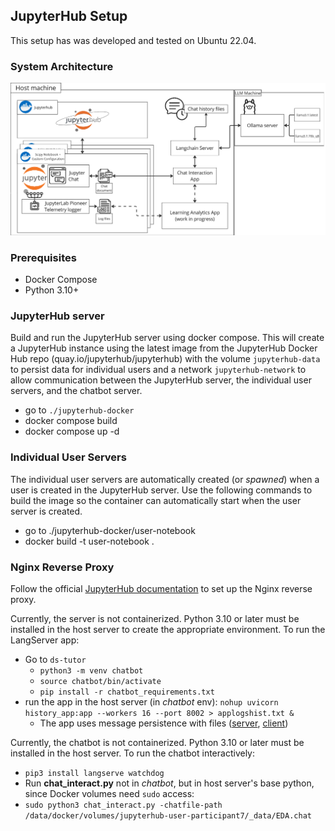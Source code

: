 
## JupyterHub Setup
This setup has was developed and tested on Ubuntu 22.04. 

### System Architecture
![ds-tutor architecture](./images/DS%20Tutor%20Architecture.png)


### Prerequisites
- Docker Compose
- Python 3.10+

### JupyterHub server
Build and run the JupyterHub server using docker compose. This will create a JupyterHub instance using the latest image from the JupyterHub Docker Hub repo (quay.io/jupyterhub/jupyterhub) with the volume `jupyterhub-data` to persist data for individual users and a network `jupyterhub-network` to allow communication between the JupyterHub server, the individual user servers, and the chatbot server.
- go to `./jupyterhub-docker`
- docker compose build
- docker compose up -d

### Individual User Servers
The individual user servers are automatically created (or *spawned*) when a user is created in the JupyterHub server. Use the following commands to build the image so the container can automatically start when the user server is created.
- go to ./jupyterhub-docker/user-notebook
- docker build -t user-notebook .

### Nginx Reverse Proxy
Follow the official [JupyterHub documentation](https://jupyterhub.readthedocs.io/en/stable/howto/configuration/config-proxy.html#nginx) to set up the Nginx reverse proxy.

Currently, the server is not containerized. Python 3.10 or later must be installed in the host server to create the appropriate environment. To run the LangServer app:
- Go to `ds-tutor`
    - `python3 -m venv chatbot`
    - `source chatbot/bin/activate`
    - `pip install -r chatbot_requirements.txt`
- run the app in the host server (in *chatbot* env): `nohup uvicorn history_app:app --workers 16 --port 8002 > applogshist.txt &`
    - The app uses message persistence with files ([server](https://github.com/langchain-ai/langserve/blob/main/examples/chat_with_persistence/server.py), [client](https://github.com/langchain-ai/langserve/blob/main/examples/chat_with_persistence/client.ipynb))


Currently, the chatbot is not containerized. Python 3.10 or later must be installed in the host server. To run the chatbot interactively:
- `pip3 install langserve watchdog`
- Run **chat_interact.py** not in *chatbot*, but in host server's base python, since Docker volumes need `sudo` access:  
- `sudo python3 chat_interact.py -chatfile-path  /data/docker/volumes/jupyterhub-user-participant7/_data/EDA.chat`